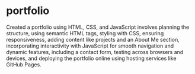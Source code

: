 # portfolio

Created a portfolio using HTML, CSS, and JavaScript involves planning the structure, using semantic HTML tags, styling with CSS, ensuring responsiveness, adding content like projects and an About Me section, incorporating interactivity with JavaScript for smooth navigation and dynamic features, including a contact form, testing across browsers and devices, and deploying the portfolio online using hosting services like GitHub Pages.
